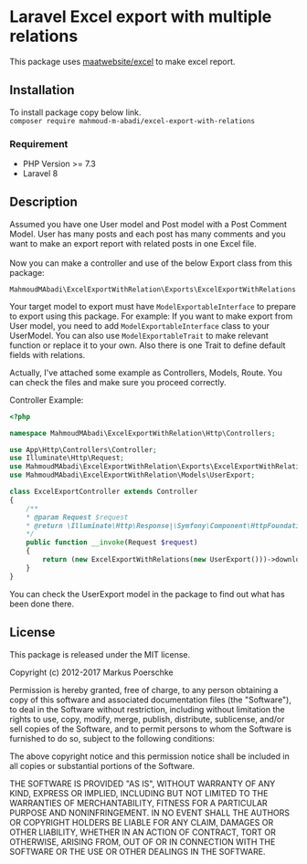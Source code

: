 # Laravel Excel export with multiple relations

This package uses <a href="https://github.com/Maatwebsite/Laravel-Excel" >maatwebsite/excel</a> to make excel report.

## Installation
To install package copy below link. <br />
`composer require mahmoud-m-abadi/excel-export-with-relations`

### Requirement
<ul>
    <li>PHP Version >= 7.3</li>
    <li>Laravel 8</li>
</ul>

## Description
Assumed you have one User model and Post model with a Post Comment Model. User has many posts and each post has many comments and you want to make an export report with related posts in one Excel file.
<br />
<br />
Now you can make a controller and use of the below Export class from this package:
<br />

`MahmoudMAbadi\ExcelExportWithRelation\Exports\ExcelExportWithRelations`
<br />

Your target model to export must have `ModelExportableInterface` to prepare to export using this package.
For example: If you want to make export from User model, you need to add `ModelExportableInterface` class to your UserModel. You can also use `ModelExportableTrait` to make relevant function or replace it to your own.
Also there is one Trait to define default fields with relations.
<br />

Actually, I've attached some example as Controllers, Models, Route. You can check the files and make sure you proceed correctly.
<br />

Controller Example:
```php
<?php

namespace MahmoudMAbadi\ExcelExportWithRelation\Http\Controllers;

use App\Http\Controllers\Controller;
use Illuminate\Http\Request;
use MahmoudMAbadi\ExcelExportWithRelation\Exports\ExcelExportWithRelations;
use MahmoudMAbadi\ExcelExportWithRelation\Models\UserExport;

class ExcelExportController extends Controller
{
    /**
    * @param Request $request
    * @return \Illuminate\Http\Response|\Symfony\Component\HttpFoundation\BinaryFileResponse
    */
    public function __invoke(Request $request)
    {
        return (new ExcelExportWithRelations(new UserExport()))->download('users.xlsx');
    }
}
```
You can check the UserExport model in the package to find out what has been done there.

## License

This package is released under the MIT license.

Copyright (c) 2012-2017 Markus Poerschke

Permission is hereby granted, free of charge, to any person obtaining a copy of this software and associated documentation files (the "Software"), to deal in the Software without restriction, including without limitation the rights to use, copy, modify, merge, publish, distribute, sublicense, and/or sell copies of the Software, and to permit persons to whom the Software is furnished to do so, subject to the following conditions:

The above copyright notice and this permission notice shall be included in all copies or substantial portions of the Software.

THE SOFTWARE IS PROVIDED "AS IS", WITHOUT WARRANTY OF ANY KIND, EXPRESS OR IMPLIED, INCLUDING BUT NOT LIMITED TO THE WARRANTIES OF MERCHANTABILITY, FITNESS FOR A PARTICULAR PURPOSE AND NONINFRINGEMENT. IN NO EVENT SHALL THE AUTHORS OR COPYRIGHT HOLDERS BE LIABLE FOR ANY CLAIM, DAMAGES OR OTHER LIABILITY, WHETHER IN AN ACTION OF CONTRACT, TORT OR OTHERWISE, ARISING FROM, OUT OF OR IN CONNECTION WITH THE SOFTWARE OR THE USE OR OTHER DEALINGS IN THE SOFTWARE.

